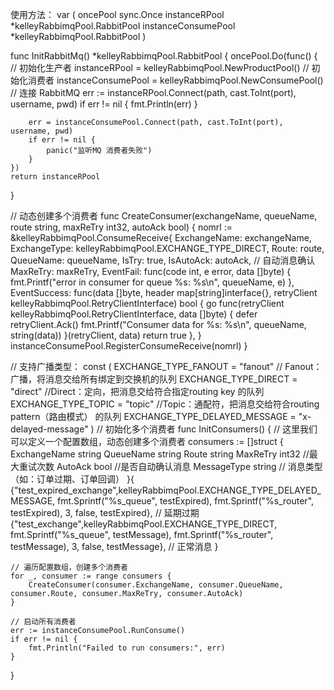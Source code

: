 使用方法：
var (
	oncePool            sync.Once
	instanceRPool       *kelleyRabbimqPool.RabbitPool
	instanceConsumePool *kelleyRabbimqPool.RabbitPool
)

func InitRabbitMq() *kelleyRabbimqPool.RabbitPool {
	oncePool.Do(func() {
		// 初始化生产者
		instanceRPool = kelleyRabbimqPool.NewProductPool()
		// 初始化消费者
		instanceConsumePool = kelleyRabbimqPool.NewConsumePool()
		// 连接 RabbitMQ
		err := instanceRPool.Connect(path, cast.ToInt(port), username, pwd)
		if err != nil {
			fmt.Println(err)
		}

		err = instanceConsumePool.Connect(path, cast.ToInt(port), username, pwd)
		if err != nil {
			panic("监听MQ 消费者失败")
		}
	})
	return instanceRPool
}



// 动态创建多个消费者
func CreateConsumer(exchangeName, queueName, route string, maxReTry int32, autoAck bool) {
	nomrl := &kelleyRabbimqPool.ConsumeReceive{
		ExchangeName: exchangeName,
		ExchangeType: kelleyRabbimqPool.EXCHANGE_TYPE_DIRECT,
		Route:        route,
		QueueName:    queueName,
		IsTry:        true,
		IsAutoAck:    autoAck, // 自动消息确认
		MaxReTry:     maxReTry,
		EventFail: func(code int, e error, data []byte) {
			fmt.Printf("error in consumer for queue %s: %s\n", queueName, e)
		},
		EventSuccess: func(data []byte, header map[string]interface{}, retryClient kelleyRabbimqPool.RetryClientInterface) bool {
			go func(retryClient kelleyRabbimqPool.RetryClientInterface, data []byte) {
				defer retryClient.Ack()
				fmt.Printf("Consumer data for %s: %s\n", queueName, string(data))
			}(retryClient, data)
			return true
		},
	}
	instanceConsumePool.RegisterConsumeReceive(nomrl)
}


// 支持广播类型：
const (
	EXCHANGE_TYPE_FANOUT          = "fanout" //  Fanout：广播，将消息交给所有绑定到交换机的队列
	EXCHANGE_TYPE_DIRECT          = "direct" //Direct：定向，把消息交给符合指定routing key 的队列
	EXCHANGE_TYPE_TOPIC           = "topic"  //Topic：通配符，把消息交给符合routing pattern（路由模式） 的队列
	EXCHANGE_TYPE_DELAYED_MESSAGE = "x-delayed-message"
)
// 初始化多个消费者
func InitConsumers() {
	// 这里我们可以定义一个配置数组，动态创建多个消费者
	consumers := []struct {
		ExchangeName string
		QueueName    string
		Route        string
		MaxReTry     int32  //最大重试次数
		AutoAck      bool   //是否自动确认消息
		MessageType  string // 消息类型（如：订单过期、订单回调）
	}{
		{"test_expired_exchange",kelleyRabbimqPool.EXCHANGE_TYPE_DELAYED_MESSAGE, fmt.Sprintf("%s_queue", testExpired), fmt.Sprintf("%s_router", testExpired), 3, false, testExpired},       // 延期过期
		{"test_exchange",kelleyRabbimqPool.EXCHANGE_TYPE_DIRECT, fmt.Sprintf("%s_queue", testMessage), fmt.Sprintf("%s_router", testMessage), 3, false, testMessage},    // 正常消息
	}

	// 遍历配置数组，创建多个消费者
	for _, consumer := range consumers {
		CreateConsumer(consumer.ExchangeName, consumer.QueueName, consumer.Route, consumer.MaxReTry, consumer.AutoAck)
	}

	// 启动所有消费者
	err := instanceConsumePool.RunConsume()
	if err != nil {
		fmt.Println("Failed to run consumers:", err)
	}
}
